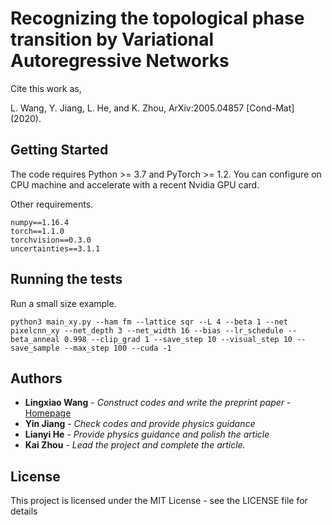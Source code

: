 # Recognizing the topological phase transition by Variational Autoregressive Networks

Cite this work as,

L. Wang, Y. Jiang, L. He, and K. Zhou, ArXiv:2005.04857 [Cond-Mat] (2020).


## Getting Started

The code requires Python >= 3.7 and PyTorch >= 1.2. You can configure on CPU machine and accelerate with a recent Nvidia GPU card.

Other requirements.

    numpy==1.16.4
    torch==1.1.0
    torchvision==0.3.0
    uncertainties==3.1.1

## Running the tests

Run a small size example.

    python3 main_xy.py --ham fm --lattice sqr --L 4 --beta 1 --net pixelcnn_xy --net_depth 3 --net_width 16 --bias --lr_schedule --beta_anneal 0.998 --clip_grad 1 --save_step 10 --visual_step 10 --save_sample --max_step 100 --cuda -1

## Authors

* **Lingxiao Wang** - *Construct codes and write the preprint paper* - [Homepage](https://sites.google.com/view/lingxiao)
* **Yin Jiang** - *Check codes and provide physics guidance*
* **Lianyi He** - *Provide physics guidance and polish the article*
* **Kai Zhou** - *Lead the project and complete the article.*

## License

This project is licensed under the MIT License - see the LICENSE file for details
